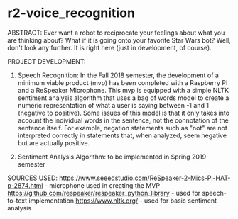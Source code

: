 # r2-voice_recognition

ABSTRACT:
Ever want a robot to reciprocate your feelings about what you are thinking about? 
What if it is going onto your favorite Star Wars bot? Well, don't look any further. 
It is right here (just in development, of course).

PROJECT DEVELOPMENT: 
   1) Speech Recognition: In the Fall 2018 semester, the development of a minimum viable product (mvp) has been completed with
   a Raspberry PI and a ReSpeaker Microphone. This mvp is equipped with a simple NLTK sentiment analysis algorithm that uses a 
   bag of words model to create a numeric representation of what a user is saying between -1 and 1 (negative to positive).
   Some issues of this model is that it only takes into account the individual words in the sentence, not the connotation of the 
   sentence itself. For example, negation statements such as "not" are not interpreted correctly in statements that, when analyzed, seem
   negative but are actually positive.

   2) Sentiment Analysis Algorithm: to be implemented in Spring 2019 semester



SOURCES USED:
https://www.seeedstudio.com/ReSpeaker-2-Mics-Pi-HAT-p-2874.html - microphone used in creating the MVP
https://github.com/respeaker/respeaker_python_library - used for speech-to-text implementation
https://www.nltk.org/ - used for basic sentiment analysis

